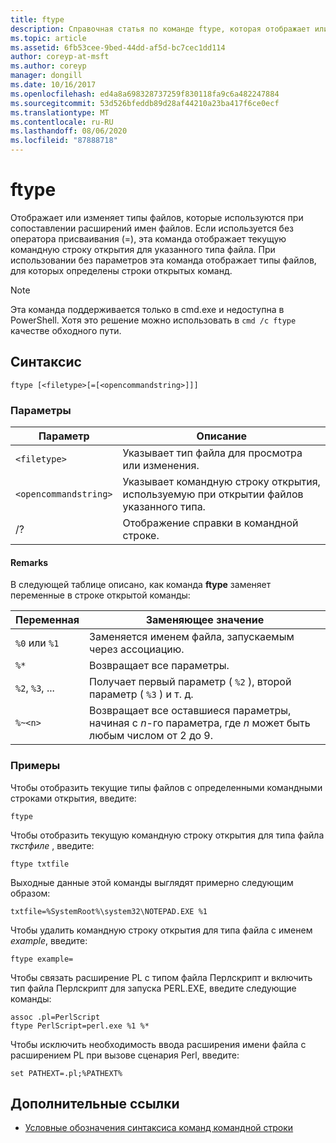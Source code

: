 ```yaml
---
title: ftype
description: Справочная статья по команде ftype, которая отображает или изменяет тип файла, используемый в сопоставлении расширений имен файлов.
ms.topic: article
ms.assetid: 6fb53cee-9bed-44dd-af5d-bc7cec1dd114
author: coreyp-at-msft
ms.author: coreyp
manager: dongill
ms.date: 10/16/2017
ms.openlocfilehash: ed4a8a698328737259f830118fa9c6a482247884
ms.sourcegitcommit: 53d526bfeddb89d28af44210a23ba417f6ce0ecf
ms.translationtype: MT
ms.contentlocale: ru-RU
ms.lasthandoff: 08/06/2020
ms.locfileid: "87888718"
---
```

# <a name="ftype"></a>ftype

Отображает или изменяет типы файлов, которые используются при сопоставлении расширений имен файлов. Если используется без оператора присваивания (=), эта команда отображает текущую командную строку открытия для указанного типа файла. При использовании без параметров эта команда отображает типы файлов, для которых определены строки открытых команд.

> [!NOTE]
> Эта команда поддерживается только в cmd.exe и недоступна в PowerShell.
> Хотя это решение можно использовать в `cmd /c ftype` качестве обходного пути.

## <a name="syntax"></a>Синтаксис

```
ftype [<filetype>[=[<opencommandstring>]]]
```

### <a name="parameters"></a>Параметры

| Параметр | Описание |
| --------- | ----------- |
| `<filetype>` | Указывает тип файла для просмотра или изменения. |
| `<opencommandstring>` | Указывает командную строку открытия, используемую при открытии файлов указанного типа.|
| /? | Отображение справки в командной строке. |

#### <a name="remarks"></a>Remarks

В следующей таблице описано, как команда **ftype** заменяет переменные в строке открытой команды:

| Переменная | Заменяющее значение |
| -------- | ----------------- |
| `%0` или `%1` | Заменяется именем файла, запускаемым через ассоциацию. |
| `%*` | Возвращает все параметры. |
| `%2`, `%3`, ... | Получает первый параметр ( `%2` ), второй параметр ( `%3` ) и т. д. |
| `%~<n>` | Возвращает все оставшиеся параметры, начиная с *n*-го параметра, где *n* может быть любым числом от 2 до 9. |

### <a name="examples"></a>Примеры

Чтобы отобразить текущие типы файлов с определенными командными строками открытия, введите:

```
ftype
```

Чтобы отобразить текущую командную строку открытия для типа файла *ткстфиле* , введите:

```
ftype txtfile
```

Выходные данные этой команды выглядят примерно следующим образом:

`txtfile=%SystemRoot%\system32\NOTEPAD.EXE %1`

Чтобы удалить командную строку открытия для типа файла с именем *example*, введите:

```
ftype example=
```

Чтобы связать расширение PL с типом файла Перлскрипт и включить тип файла Перлскрипт для запуска PERL.EXE, введите следующие команды:

```
assoc .pl=PerlScript
ftype PerlScript=perl.exe %1 %*
```

Чтобы исключить необходимость ввода расширения имени файла с расширением PL при вызове сценария Perl, введите:

```
set PATHEXT=.pl;%PATHEXT%
```

## <a name="additional-references"></a>Дополнительные ссылки

- [Условные обозначения синтаксиса команд командной строки](command-line-syntax-key.md)
